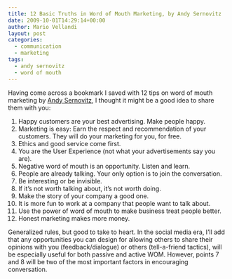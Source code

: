 ```yaml
---
title: 12 Basic Truths in Word of Mouth Marketing, by Andy Sernovitz
date: 2009-10-01T14:29:14+00:00
author: Mario Vellandi
layout: post
categories:
  - communication
  - marketing
tags:
  - andy sernovitz
  - word of mouth
---
```

Having come across a bookmark I saved with 12 tips on word of mouth marketing by [Andy Sernovitz](http://www.damniwish.com/), I thought it might be a good idea to share them with you:

  1. Happy customers are your best advertising. Make people happy.
  2. Marketing is easy: Earn the respect and recommendation of your customers. They will do your marketing for you, for free.
  3. Ethics and good service come first.
  4. You are the User Experience (not what your advertisements say you are).
  5. Negative word of mouth is an opportunity. Listen and learn.
  6. People are already talking. Your only option is to join the conversation.
  7. Be interesting or be invisible.
  8. If it&#8217;s not worth talking about, it&#8217;s not worth doing.
  9. Make the story of your company a good one.
 10. It is more fun to work at a company that people want to talk about.
 11. Use the power of word of mouth to make business treat people better.
 12. Honest marketing makes more money.

Generalized rules, but good to take to heart. In the social media era, I&#8217;ll add that any opportunities you can design for allowing others to share their opinions with you (feedback/dialogue) or others (tell-a-friend tactics), will be especially useful for both passive and active WOM. However, points 7 and 8 will be two of the most important factors in encouraging conversation.
